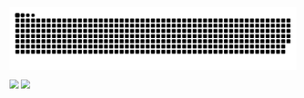 <div align="center">
  <a href="https://1999azzar.github.io/1999AZZAR/">
  <img  src="https://github.com/1999AZZAR/1999AZZAR/blob/main/resources/img/grid-snake.svg"
       alt="snake" /></a>
</div>

<p float="left">
  <img src="https://github-readme-stats.vercel.app/api?username=CrazyDiamond24&theme=dracula&show_icons=true&rank_icon=github&hide=prs" width="400"/>
  <img src="https://i.ibb.co/S3Y9Hmc/Untitled-design-1.png"width="400"  /> 
</p>


<!--


- 🔭 I’m currently working on ...
- 🌱 I’m currently learning ...
- 👯 I’m looking to collaborate on ...
- 🤔 I’m looking for help with ...
- 💬 Ask me about ...
- 📫 How to reach me: ...
- 😄 Pronouns: ...
- ⚡ Fun fact: ...
-->
